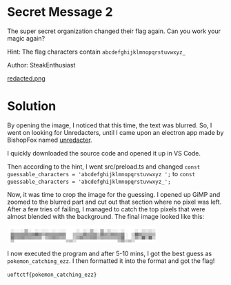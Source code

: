 Secret Message 2
=

The super secret organization changed their flag again. Can you work your magic again?

Hint: The flag characters contain `abcdefghijklmnopqrstuvwxyz_`

Author: SteakEnthusiast

[redacted.png](./redacted.png)

Solution
=

By opening the image, I noticed that this time, the text was blurred. So, I went on looking for Unredacters, until I came upon an electron app made by BishopFox named [unredacter](https://github.com/BishopFox/unredacter). 

I quickly downloaded the source code and opened it up in VS Code.

Then according to the hint, I went src/preload.ts and changed `const guessable_characters = 'abcdefghijklmnopqrstuvwxyz ';` to `const guessable_characters = 'abcdefghijklmnopqrstuvwxyz_';`

Now, it was time to crop the image for the guessing. I opened up GiMP and zoomed to the blurred part and cut out that section where no pixel was left. After a few tries of failing, I managed to catch the top pixels that were almost blended with the background. The final image looked like this:

![Final Image](./secret.png)

I now executed the program and after 5-10 mins, I got the best guess as `pokemon_catching_ezz`.
I then formatted it into the format and got the flag!

`uoftctf{pokemon_catching_ezz}`
